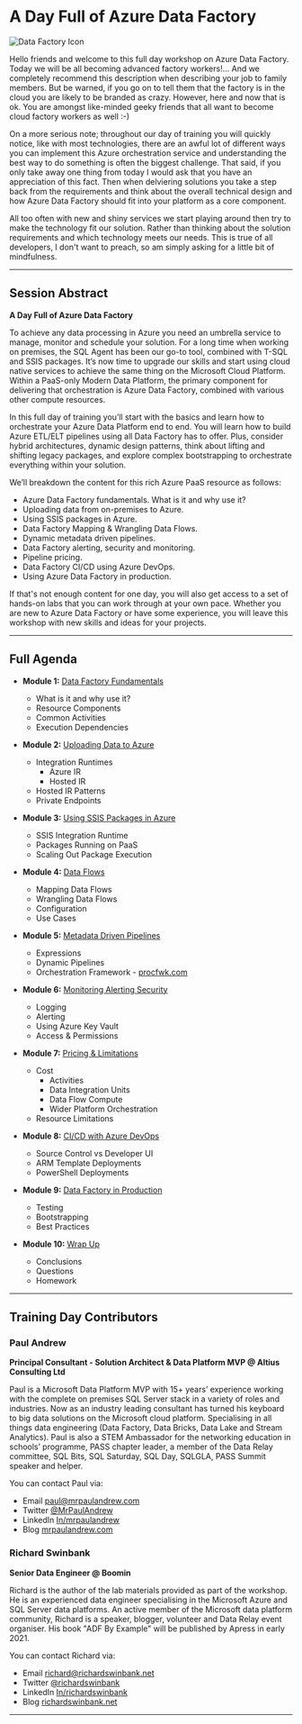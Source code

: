 # A Day Full of Azure Data Factory

![Data Factory Icon](https://mrpaulandrew.files.wordpress.com/2020/08/m00-intro-and-agenda.png)

Hello friends and welcome to this full day workshop on Azure Data Factory. Today we will be all becoming advanced factory workers!... And we completely recommend this description when describing your job to family members. But be warned, if you go on to tell them that the factory is in the cloud you are likely to be branded as crazy. However, here and now that is ok. You are amongst like-minded geeky friends that all want to become cloud factory workers as well :-)

On a more serious note; throughout our day of training you will quickly notice, like with most technologies, there are an awful lot of different ways you can implement this Azure orchestration service and understanding the best way to do something is often the biggest challenge. That said, if you only take away one thing from today I would ask that you have an appreciation of this fact. Then when delviering solutions you take a step back from the requirements and think about the overall technical design and how Azure Data Factory should fit into your platform as a core component.

All too often with new and shiny services we start playing around then try to make the technology fit our solution. Rather than thinking about the solution requirements and which technology meets our needs. This is true of all developers, I don't want to preach, so am simply asking for a little bit of mindfulness.

___

## Session Abstract

__A Day Full of Azure Data Factory__

To achieve any data processing in Azure you need an umbrella service to manage, monitor and schedule your solution. For a long time when working on premises, the SQL Agent has been our go-to tool, combined with T-SQL and SSIS packages. It’s now time to upgrade our skills and start using cloud native services to achieve the same thing on the Microsoft Cloud Platform. Within a PaaS-only Modern Data Platform, the primary component for delivering that orchestration is Azure Data Factory, combined with various other compute resources.

In this full day of training you’ll start with the basics and learn how to orchestrate your Azure Data Platform end to end. You will learn how to build Azure ETL/ELT pipelines using all Data Factory has to offer. Plus, consider hybrid architectures, dynamic design patterns, think about lifting and shifting legacy packages, and explore complex bootstrapping to orchestrate everything within your solution.

We’ll breakdown the content for this rich Azure PaaS resource as follows:

* Azure Data Factory fundamentals. What is it and why use it?
* Uploading data from on-premises to Azure.
* Using SSIS packages in Azure.
* Data Factory Mapping & Wrangling Data Flows.
* Dynamic metadata driven pipelines.
* Data Factory alerting, security and monitoring.
* Pipeline pricing.
* Data Factory CI/CD using Azure DevOps.
* Using Azure Data Factory in production.

If that's not enough content for one day, you will also get access to a set of hands-on labs that you can work through at your own pace. Whether you are new to Azure Data Factory or have some experience, you will leave this workshop with new skills and ideas for your projects.

___

## Full Agenda

* __Module 1:__ [Data Factory Fundamentals](https://github.com/mrpaulandrew/A-Day-Full-of-Azure-Data-Factory/blob/master/Slides/M01%20-%20Fundamentals.pdf)
    * What is it and why use it?
    * Resource Components
    * Common Activities
    * Execution Dependencies

* __Module 2:__ [Uploading Data to Azure](https://github.com/mrpaulandrew/A-Day-Full-of-Azure-Data-Factory/blob/master/Slides/M02%20-%20Uploading%20Data.pdf)
    * Integration Runtimes
      * Azure IR
      * Hosted IR
    * Hosted IR Patterns
    * Private Endpoints

* __Module 3:__ [Using SSIS Packages in Azure](https://github.com/mrpaulandrew/A-Day-Full-of-Azure-Data-Factory/blob/master/Slides/M03%20-%20Using%20SSIS%20Packages.pdf)
    * SSIS Integration Runtime
    * Packages Running on PaaS
    * Scaling Out Package Execution

* __Module 4:__ [Data Flows](https://github.com/mrpaulandrew/A-Day-Full-of-Azure-Data-Factory/blob/master/Slides/M04%20-%20Data%20Flows.pdf)
    * Mapping Data Flows
    * Wrangling Data Flows
    * Configuration
    * Use Cases

* __Module 5:__ [Metadata Driven Pipelines](https://github.com/mrpaulandrew/A-Day-Full-of-Azure-Data-Factory/blob/master/Slides/M05%20-%20Metadata%20Driven.pdf)
    * Expressions
    * Dynamic Pipelines
    * Orchestration Framework - [procfwk.com](http://procfwk.com/)

* __Module 6:__ [Monitoring Alerting Security](https://github.com/mrpaulandrew/A-Day-Full-of-Azure-Data-Factory/blob/master/Slides/M06%20-%20Monitoring%20Alerting%20Security.pdf)
    * Logging
    * Alerting
    * Using Azure Key Vault
    * Access & Permissions

* __Module 7:__ [Pricing & Limitations](https://github.com/mrpaulandrew/A-Day-Full-of-Azure-Data-Factory/blob/master/Slides/M07%20-%20Pricing%20%26%20Limitations.pdf)
  * Cost
    * Activities
    * Data Integration Units
    * Data Flow Compute
    * Wider Platform Orchestration
  * Resource Limitations

* __Module 8:__ [CI/CD with Azure DevOps](https://github.com/mrpaulandrew/A-Day-Full-of-Azure-Data-Factory/blob/master/Slides/M08%20-%20CICD%20with%20Azure%20DevOps.pdf)
    * Source Control vs Developer UI
    * ARM Template Deployments
    * PowerShell Deployments

* __Module 9:__ [Data Factory in Production](https://github.com/mrpaulandrew/A-Day-Full-of-Azure-Data-Factory/blob/master/Slides/M09%20-%20ADF%20in%20Production.pdf)
    * Testing
    * Bootstrapping
    * Best Practices

* __Module 10:__ [Wrap Up](https://github.com/mrpaulandrew/A-Day-Full-of-Azure-Data-Factory/blob/master/Slides/M10%20-%20Wrap%20Up.pdf)
    * Conclusions
    * Questions
    * Homework

___

## Training Day Contributors
### Paul Andrew 
__Principal Consultant - Solution Architect & Data Platform MVP @ Altius Consulting Ltd__

Paul is a Microsoft Data Platform MVP with 15+ years’ experience working with the complete on premises SQL Server stack in a variety of roles and industries. Now as an industry leading consultant has turned his keyboard to big data solutions on the Microsoft cloud platform. Specialising in all things data engineering (Data Factory, Data Bricks, Data Lake and Stream Analytics). Paul is also a STEM Ambassador for the networking education in schools’ programme, PASS chapter leader, a member of the Data Relay committee, SQL Bits, SQL Saturday, SQL Day, SQLGLA, PASS Summit speaker and helper.

You can contact Paul via:

- Email [paul@mrpaulandrew.com](mailto:paul@mrpaulandrew.com)
- Twitter [@MrPaulAndrew](https://twitter.com/MrPaulAndrew)
- LinkedIn [In/mrpaulandrew](https://www.linkedin.com/in/mrpaulandrew/)
- Blog [mrpaulandrew.com](https://mrpaulandrew.com)

### Richard Swinbank
__Senior Data Engineer @ Boomin__

Richard is the author of the lab materials provided as part of the workshop. He is an experienced data engineer specialising in the Microsoft Azure and SQL Server data platforms. An active member of the Microsoft data platform community, Richard is a speaker, blogger, volunteer and Data Relay event organiser. His book "ADF By Example" will be published by Apress in early 2021.

You can contact Richard via:

- Email [richard@richardswinbank.net](mailto:richard@richardswinbank.net)
- Twitter [@richardswinbank](https://twitter.com/RichardSwinbank)
- LinkedIn [In/richardswinbank](https://www.linkedin.com/in/richardswinbank/)
- Blog [richardswinbank.net](https://richardswinbank.net)

___